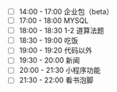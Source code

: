 - [ ] 14:00 - 17:00 企业包（beta）
- [ ] 17:00 - 18:00 MYSQL
- [ ] 18:00 - 18:30 1-2 道算法题
- [ ] 18:30 - 19:00 吃饭
- [ ] 19:00 - 19:20 代码以外
- [ ] 19:30 - 20:00 新闻
- [ ] 20:00 - 21:30 小程序功能
- [ ] 21:30 - 22:00 看书泡脚
